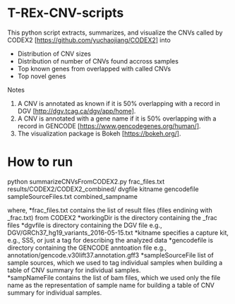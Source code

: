 # T-REx-CNV-scripts
This python script extracts, summarizes, and visualize the CNVs called by CODEX2 [https://github.com/yuchaojiang/CODEX2] into 
* Distribution of CNV sizes 
* Distribution of number of CNVs found accross samples
* Top known genes from overlapped with called CNVs
* Top novel genes 

Notes
1. A CNV is annotated as known if it is 50% overlapping with a record in DGV [http://dgv.tcag.ca/dgv/app/home].
2. A CNV is annotated with a gene name if it is 50% overlapping with a record in GENCODE [https://www.gencodegenes.org/human/].
3. The visualization package is Bokeh [https://bokeh.org/].

# How to run 
python summarizeCNVsFromCODEX2.py frac_files.txt results/CODEX2/CODEX2_combined/ dvgfile kitname gencodefile sampleSourceFiles.txt combined_sampname

where,
*frac_files.txt contains the list of result files (files endining with \_frac.txt) from CODEX2
*workingDir is the directory containing the \_frac files
*dgvfile is directory containing the DGV file e.g., DGV/GRCh37_hg19_variants_2016-05-15.txt
*kitname specifies a capture kit, e.g., SS5, or just a tag for describing the analyzed data
*gencodefile is directory containing the GENCODE anntoation file e.g., annotation/gencode.v30lift37.annotation.gff3
*sampleSourceFile list of sample sources, which we used to tag individual samples when building a table of CNV summary for individual samples.  
*sampNameFile contains the list of bam files, which we used only the file name as the representation of sample name for building a table of CNV summary for individual samples.
